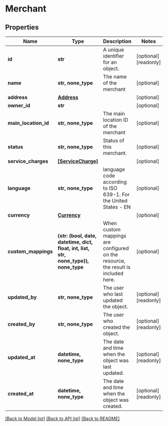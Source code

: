 # Merchant


## Properties
Name | Type | Description | Notes
------------ | ------------- | ------------- | -------------
**id** | **str** | A unique identifier for an object. | [optional] [readonly] 
**name** | **str, none_type** | The name of the merchant | [optional] 
**address** | [**Address**](Address.md) |  | [optional] 
**owner_id** | **str** |  | [optional] 
**main_location_id** | **str, none_type** | The main location ID of the merchant | [optional] 
**status** | **str, none_type** | Status of this merchant. | [optional] 
**service_charges** | [**[ServiceCharge]**](ServiceCharge.md) |  | [optional] 
**language** | **str, none_type** | language code according to ISO 639-1. For the United States - EN | [optional] 
**currency** | [**Currency**](Currency.md) |  | [optional] 
**custom_mappings** | **{str: (bool, date, datetime, dict, float, int, list, str, none_type)}, none_type** | When custom mappings are configured on the resource, the result is included here. | [optional] 
**updated_by** | **str, none_type** | The user who last updated the object. | [optional] [readonly] 
**created_by** | **str, none_type** | The user who created the object. | [optional] [readonly] 
**updated_at** | **datetime, none_type** | The date and time when the object was last updated. | [optional] [readonly] 
**created_at** | **datetime, none_type** | The date and time when the object was created. | [optional] [readonly] 

[[Back to Model list]](../../README.md#documentation-for-models) [[Back to API list]](../../README.md#documentation-for-api-endpoints) [[Back to README]](../../README.md)



